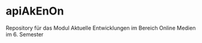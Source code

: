 # apiAkEnOn
 Repository für das Modul Aktuelle Entwicklungen im Bereich Online Medien im 6. Semester
